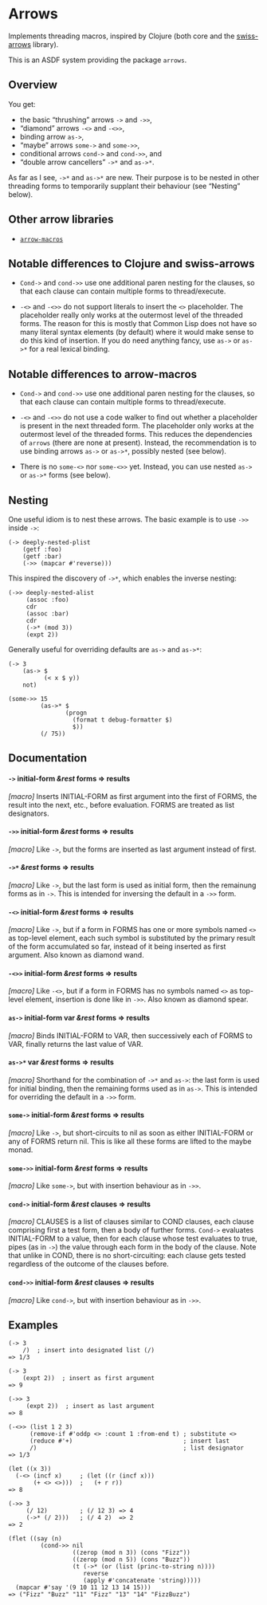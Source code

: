 # Arrows

Implements threading macros, inspired by Clojure (both core and
the [swiss-arrows](https://github.com/rplevy/swiss-arrows) library).

This is an ASDF system providing the package `arrows`.

## Overview

You get:

- the basic “thrushing” arrows `->` and `->>`,
- “diamond” arrows `-<>` and `-<>>`,
- binding arrow `as->`,
- “maybe” arrows `some->` and `some->>`,
- conditional arrows `cond->` and `cond->>`, and
- “double arrow cancellers” `->*` and `as->*`.

As far as I see, `->*` and `as->*` are new.  Their purpose is to be nested in
other threading forms to temporarily supplant their behaviour (see “Nesting”
below).

## Other arrow libraries

- [`arrow-macros`](https://github.com/hipeta/arrow-macros)

## Notable differences to Clojure and swiss-arrows

- `Cond->` and `cond->>` use one additional paren nesting for the clauses, so
  that each clause can contain multiple forms to thread/execute.

- `-<>` and `-<>>` do not support literals to insert the `<>` placeholder.  The
  placeholder really only works at the outermost level of the threaded forms.
  The reason for this is mostly that Common Lisp does not have so many literal
  syntax elements (by default) where it would make sense to do this kind of
  insertion.  If you do need anything fancy, use `as->` or `as->*` for a real
  lexical binding.

## Notable differences to arrow-macros

- `Cond->` and `cond->>` use one additional paren nesting for the clauses, so
  that each clause can contain multiple forms to thread/execute.

- `-<>` and `-<>>` do not use a code walker to find out whether a placeholder is
  present in the next threaded form.  The placeholder only works at the
  outermost level of the threaded forms.  This reduces the dependencies of
  `arrows` (there are none at present).  Instead, the recommendation is to use
  binding arrows `as->` or `as->*`, possibly nested (see below).

- There is no `some-<>` nor `some-<>>` yet.  Instead, you can use nested `as->`
  or `as->*` forms (see below).

## Nesting

One useful idiom is to nest these arrows.  The basic example is to use `->>`
inside `->`:

    (-> deeply-nested-plist
        (getf :foo)
        (getf :bar)
        (->> (mapcar #'reverse)))

This inspired the discovery of `->*`, which enables the inverse nesting:

    (->> deeply-nested-alist
         (assoc :foo)
         cdr
         (assoc :bar)
         cdr
         (->* (mod 3))
         (expt 2))

Generally useful for overriding defaults are `as->` and `as->*`:

    (-> 3
        (as-> $
              (< x $ y))
        not)

    (some->> 15
             (as->* $
                    (progn
                      (format t debug-formatter $)
                      $))
             (/ 75))

## Documentation

#### `->` initial-form _&rest_ forms => results
_[macro]_ Inserts INITIAL-FORM as first argument into the first of FORMS, the
result into the next, etc., before evaluation.  FORMS are treated as list
designators.

#### `->>` initial-form _&rest_ forms => results
_[macro]_ Like `->`, but the forms are inserted as last argument instead of
first.

#### `->*` _&rest_ forms => results
_[macro]_ Like `->`, but the last form is used as initial form, then the
remainung forms as in `->`.  This is intended for inversing the default in a
`->>` form.

#### `-<>` initial-form _&rest_ forms => results
_[macro]_ Like `->`, but if a form in FORMS has one or more symbols named `<>`
as top-level element, each such symbol is substituted by the primary result of
the form accumulated so far, instead of it being inserted as first argument.
Also known as diamond wand.

#### `-<>>` initial-form _&rest_ forms => results
_[macro]_ Like `-<>`, but if a form in FORMS has no symbols named `<>` as
top-level element, insertion is done like in `->>`.  Also known as diamond
spear.

#### `as->` initial-form var _&rest_ forms => results
_[macro]_ Binds INITIAL-FORM to VAR, then successively each of FORMS to VAR,
finally returns the last value of VAR.

#### `as->*` var _&rest_ forms => results
_[macro]_ Shorthand for the combination of `->*` and `as->`: the last form is
used for initial binding, then the remaining forms used as in `as->`.  This is
intended for overriding the default in a `->>` form.

#### `some->` initial-form _&rest_ forms => results
_[macro]_ Like `->`, but short-circuits to nil as soon as either INITIAL-FORM or
any of FORMS return nil.  This is like all these forms are lifted to the maybe
monad.

#### `some->>` initial-form _&rest_ forms => results
_[macro]_ Like `some->`, but with insertion behaviour as in `->>`.

#### `cond->` initial-form _&rest_ clauses => results
_[macro]_ CLAUSES is a list of clauses similar to COND clauses, each clause
comprising first a test form, then a body of further forms.  `Cond->` evaluates
INITIAL-FORM to a value, then for each clause whose test evaluates to true,
pipes (as in `->`) the value through each form in the body of the clause.  Note
that unlike in COND, there is no short-circuiting: each clause gets tested
regardless of the outcome of the clauses before.

#### `cond->>` initial-form _&rest_ clauses => results
_[macro]_ Like `cond->`, but with insertion behaviour as in `->>`.

## Examples

    (-> 3
        /)  ; insert into designated list (/)
    => 1/3

    (-> 3
        (expt 2))  ; insert as first argument
    => 9

    (->> 3
         (expt 2))  ; insert as last argument
    => 8

    (-<>> (list 1 2 3)
          (remove-if #'oddp <> :count 1 :from-end t) ; substitute <>
          (reduce #'+)                               ; insert last
          /)                                         ; list designator
    => 1/3

    (let ((x 3))
      (-<> (incf x)     ; (let ((r (incf x)))
           (+ <> <>)))  ;   (+ r r))
    => 8

    (->> 3
         (/ 12)         ; (/ 12 3) => 4
         (->* (/ 2)))   ; (/ 4 2)  => 2
    => 2

    (flet ((say (n)
             (cond->> nil
                      ((zerop (mod n 3)) (cons "Fizz"))
                      ((zerop (mod n 5)) (cons "Buzz"))
                      (t (->* (or (list (princ-to-string n))))
                         reverse
                         (apply #'concatenate 'string)))))
      (mapcar #'say '(9 10 11 12 13 14 15)))
    => ("Fizz" "Buzz" "11" "Fizz" "13" "14" "FizzBuzz")
